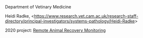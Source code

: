 Department of Vetinary Medicine

Heidi Radke,
<<https://www.research.vet.cam.ac.uk/research-staff-directory/principal-investigators/systems-pathology/Heidi-Radke>>

2020 project: [Remote Animal Recovery
Monitoring](Remote_Animal_Recovery_Monitoring "wikilink")